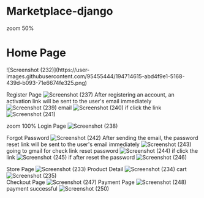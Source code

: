 # Marketplace-django
zoom 50%
<h1>Home Page</h1>
![Screenshot (232)](https://user-images.githubusercontent.com/95455444/194714615-abd4f9e1-5168-439d-b093-71e6674fe325.png)

Register Page
![Screenshot (237)](https://user-images.githubusercontent.com/95455444/194714703-c1bb7d16-4252-4f8f-83df-3beb2fc4db52.png)
  After registering an account, an activation link will be sent to the user's email immediately
  ![Screenshot (239)](https://user-images.githubusercontent.com/95455444/194714832-00ea3b31-549f-4369-967e-5d9205fcbdbe.png)
    email
    ![Screenshot (240)](https://user-images.githubusercontent.com/95455444/194714857-346c264f-c116-4d40-b631-d32ec9a3d788.png)
      if click the link
        ![Screenshot (241)](https://user-images.githubusercontent.com/95455444/194714907-5fe452fc-9c7a-4bc2-ae29-c92e76432b30.png)
        
zoom 100%
Login Page
![Screenshot (238)](https://user-images.githubusercontent.com/95455444/194714739-be1ceb44-dcb3-4790-a9c9-263022293a12.png)


Forgot Password
![Screenshot (242)](https://user-images.githubusercontent.com/95455444/194714967-82202a49-108e-444a-b9f7-a1211e6700ad.png)
  After sending the email, the password reset link will be sent to the user's email immediately
    ![Screenshot (243)](https://user-images.githubusercontent.com/95455444/194715002-08a43566-f589-412a-b910-912752ea247b.png)
      going to gmail for check link reset password
        ![Screenshot (244)](https://user-images.githubusercontent.com/95455444/194715072-b9f002a3-8c6a-4fd1-b9eb-28e562714daf.png)
          if click the link
          ![Screenshot (245)](https://user-images.githubusercontent.com/95455444/194715064-7be11325-6505-4445-826a-89b3c5bac501.png)
            if after reset the password
              ![Screenshot (246)](https://user-images.githubusercontent.com/95455444/194715132-880ec3e5-bc66-43c4-8a92-891bc2d068c3.png)


Store Page
![Screenshot (233)](https://user-images.githubusercontent.com/95455444/194714639-4bd36b19-ec1b-4bcd-a5eb-b5cf17824de6.png)
Product Detail
![Screenshot (234)](https://user-images.githubusercontent.com/95455444/194714659-094341e3-f42d-4bfd-9d94-1e273e3dbc70.png)
cart
![Screenshot (235)](https://user-images.githubusercontent.com/95455444/194714676-105925bb-a1ad-4565-a2ef-26f62a78562f.png)
 <br>
Checkout Page
![Screenshot (247)](https://user-images.githubusercontent.com/95455444/194715987-ef4cb871-df5b-4997-a638-2ffcd39f9090.png)
Payment Page
![Screenshot (248)](https://user-images.githubusercontent.com/95455444/194716086-97e1c88d-3077-476c-a1ce-fa63cc00cb65.png)
 payment successful
 ![Screenshot (250)](https://user-images.githubusercontent.com/95455444/194716164-6df01f06-789c-47a1-8dc2-0e6ea132fe4a.png)


            
    

